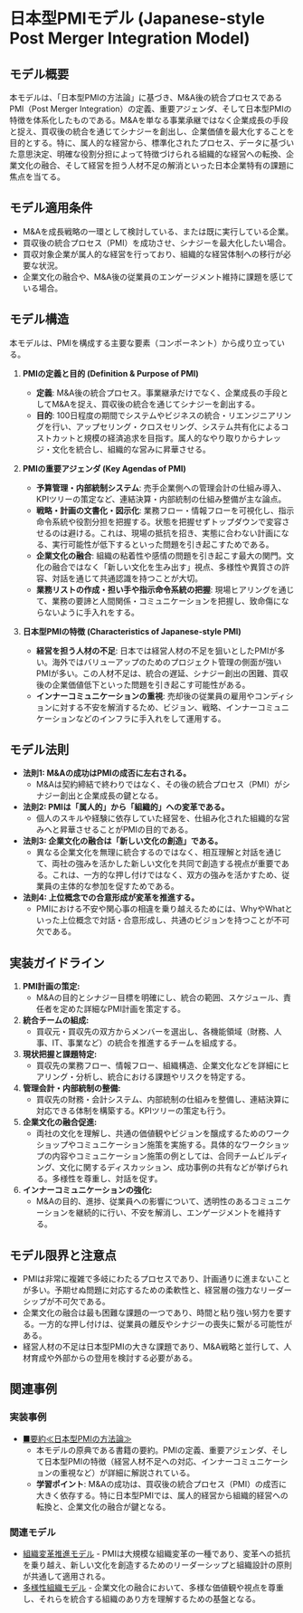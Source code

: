 # 日本型PMIモデル (Japanese-style Post Merger Integration Model)

## モデル概要
本モデルは、「日本型PMIの方法論」に基づき、M&A後の統合プロセスであるPMI（Post Merger Integration）の定義、重要アジェンダ、そして日本型PMIの特徴を体系化したものである。M&Aを単なる事業承継ではなく企業成長の手段と捉え、買収後の統合を通じてシナジーを創出し、企業価値を最大化することを目的とする。特に、属人的な経営から、標準化されたプロセス、データに基づいた意思決定、明確な役割分担によって特徴づけられる組織的な経営への転換、企業文化の融合、そして経営を担う人材不足の解消といった日本企業特有の課題に焦点を当てる。

## モデル適用条件
- M&Aを成長戦略の一環として検討している、または既に実行している企業。
- 買収後の統合プロセス（PMI）を成功させ、シナジーを最大化したい場合。
- 買収対象企業が属人的な経営を行っており、組織的な経営体制への移行が必要な状況。
- 企業文化の融合や、M&A後の従業員のエンゲージメント維持に課題を感じている場合。

## モデル構造
本モデルは、PMIを構成する主要な要素（コンポーネント）から成り立っている。

1.  **PMIの定義と目的 (Definition & Purpose of PMI)**
    -   **定義**: M&A後の統合プロセス。事業継承だけでなく、企業成長の手段としてM&Aを捉え、買収後の統合を通じてシナジーを創出する。
    -   **目的**: 100日程度の期間でシステムやビジネスの統合・リエンジニアリングを行い、アップセリング・クロスセリング、システム共有化によるコストカットと規模の経済追求を目指す。属人的なやり取りからナレッジ・文化を統合し、組織的な営みに昇華させる。

2.  **PMIの重要アジェンダ (Key Agendas of PMI)**
    -   **予算管理・内部統制システム**: 売手企業側への管理会計の仕組み導入、KPIツリーの策定など、連結決算・内部統制の仕組み整備が主な論点。
    -   **戦略・計画の文書化・図示化**: 業務フロー・情報フローを可視化し、指示命令系統や役割分担を把握する。状態を把握せずトップダウンで変容させるのは避ける。これは、現場の抵抗を招き、実態に合わない計画になる、実行可能性が低下するといった問題を引き起こすためである。
    -   **企業文化の融合**: 組織の粘着性や感情の問題を引き起こす最大の関門。文化の融合ではなく「新しい文化を生み出す」視点、多様性や異質さの許容、対話を通じて共通認識を持つことが大切。
    -   **業務リストの作成・担い手や指示命令系統の把握**: 現場ヒアリングを通じて、業務の要諦と人間関係・コミュニケーションを把握し、致命傷にならないように手入れをする。

3.  **日本型PMIの特徴 (Characteristics of Japanese-style PMI)**
    -   **経営を担う人材の不足**: 日本では経営人材の不足を狙いとしたPMIが多い。海外ではバリューアップのためのプロジェクト管理の側面が強いPMIが多い。この人材不足は、統合の遅延、シナジー創出の困難、買収後の企業価値低下といった問題を引き起こす可能性がある。
    -   **インナーコミュニケーションの重視**: 売却後の従業員の雇用やコンディションに対する不安を解消するため、ビジョン、戦略、インナーコミュニケーションなどのインフラに手入れをして運用する。

## モデル法則
- **法則1: M&Aの成功はPMIの成否に左右される。**
  -   M&Aは契約締結で終わりではなく、その後の統合プロセス（PMI）がシナジー創出と企業成長の鍵となる。
- **法則2: PMIは「属人的」から「組織的」への変革である。**
  -   個人のスキルや経験に依存していた経営を、仕組み化された組織的な営みへと昇華させることがPMIの目的である。
- **法則3: 企業文化の融合は「新しい文化の創造」である。**
  -   異なる企業文化を無理に統合するのではなく、相互理解と対話を通じて、両社の強みを活かした新しい文化を共同で創造する視点が重要である。これは、一方的な押し付けではなく、双方の強みを活かすため、従業員の主体的な参加を促すためである。
- **法則4: 上位概念での合意形成が変革を推進する。**
  -   PMIにおける不安や関心事の相違を乗り越えるためには、WhyやWhatといった上位概念で対話・合意形成し、共通のビジョンを持つことが不可欠である。

## 実装ガイドライン
1.  **PMI計画の策定:**
    -   M&Aの目的とシナジー目標を明確にし、統合の範囲、スケジュール、責任者を定めた詳細なPMI計画を策定する。
2.  **統合チームの組成:**
    -   買収元・買収先の双方からメンバーを選出し、各機能領域（財務、人事、IT、事業など）の統合を推進するチームを組成する。
3.  **現状把握と課題特定:**
    -   買収先の業務フロー、情報フロー、組織構造、企業文化などを詳細にヒアリング・分析し、統合における課題やリスクを特定する。
4.  **管理会計・内部統制の整備:**
    -   買収先の財務・会計システム、内部統制の仕組みを整備し、連結決算に対応できる体制を構築する。KPIツリーの策定も行う。
5.  **企業文化の融合促進:**
    -   両社の文化を理解し、共通の価値観やビジョンを醸成するためのワークショップやコミュニケーション施策を実施する。具体的なワークショップの内容やコミュニケーション施策の例としては、合同チームビルディング、文化に関するディスカッション、成功事例の共有などが挙げられる。多様性を尊重し、対話を促す。
6.  **インナーコミュニケーションの強化:**
    -   M&Aの目的、進捗、従業員への影響について、透明性のあるコミュニケーションを継続的に行い、不安を解消し、エンゲージメントを維持する。

## モデル限界と注意点
- PMIは非常に複雑で多岐にわたるプロセスであり、計画通りに進まないことが多い。予期せぬ問題に対応するための柔軟性と、経営層の強力なリーダーシップが不可欠である。
- 企業文化の融合は最も困難な課題の一つであり、時間と粘り強い努力を要する。一方的な押し付けは、従業員の離反やシナジーの喪失に繋がる可能性がある。
- 経営人材の不足は日本型PMIの大きな課題であり、M&A戦略と並行して、人材育成や外部からの登用を検討する必要がある。

## 関連事例

### 実装事例
- [■要約≪日本型PMIの方法論≫](https://ty25148248.hatenablog.com/entry/2024/10/19/100000)
  -   本モデルの原典である書籍の要約。PMIの定義、重要アジェンダ、そして日本型PMIの特徴（経営人材不足への対応、インナーコミュニケーションの重視など）が詳細に解説されている。
  -   **学習ポイント**: M&Aの成功は、買収後の統合プロセス（PMI）の成否に大きく依存する。特に日本型PMIでは、属人的経営から組織的経営への転換と、企業文化の融合が鍵となる。

### 関連モデル
- [組織変革推進モデル](../EngingeeringManager/組織変革推進モデル.md) - PMIは大規模な組織変革の一種であり、変革への抵抗を乗り越え、新しい文化を創造するためのリーダーシップと組織設計の原則が共通して適用される。
- [多様性組織モデル](../EngingeeringManager/多様性組織モデル.md) - 企業文化の融合において、多様な価値観や視点を尊重し、それらを統合する組織のあり方を理解するための基盤となる。

